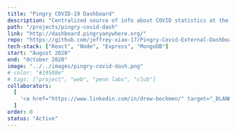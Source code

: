```yaml
---
title: "Pingry COVID-19 Dashboard"
description: "Centralized source of info about COVID statistics at the state, county, and internal levels. Aims to inform the Pingry community during the pandemic."
path: "/projects/pingry-covid-dash"
link: "http://dashboard.pingryanywhere.org/"
repo: "https://github.com/jeffrey-xiao-17/Pingry-Covid-External-Dashboard"
tech-stack: ["React", "Node", "Express", "MongoDB"]
start: "August 2020"
end: "October 2020"
image: "../../images/pingry-covid-dash.png"
# color: "#19508e"
# tags: ["project", "web", "penn labs", "club"]
collaborators:
  [
    '<a href="https://www.linkedin.com/in/drew-beckmen/" target="_BLANK">Drew Beckmen</a>',
  ]
order: 0
status: "Active"
---
```

